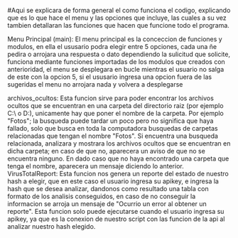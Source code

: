 #Aqui se explicara de forma general el como funciona el codigo, explicando que es lo que hace el menu y las opciones que incluye, las cuales a su vez tambien detallaran las funciones que hacen que funcione todo el programa.

Menu Principal (main):
El menu principal es la conceccion de funciones y modulos, en ella el ususario podra elegir entre 5 opciones, cada una ñe pedira o arrojara una respuesta o dato dependiendo la sulicitud que solicite, funciona mediante funciones importadas de los modulos que creados con anterioridad, el menu se desplegara en bucle mientras el usuario no salga de este con la opcion 5, si el ususario ingresa una opcion fuera de las sugeridas el menu no arrojara nada y volvera a desplegarse



archivos_ocultos:
Esta funcion sirve para poder encontrar los archivos ocultos que se encuentran en una carpeta del directorio raiz (por ejemplo C:\ o D:\), unicamente hay que poner el nombre de la carpeta. Por ejemplo "Fotos"; la busqueda puede tardar un poco pero no significa que haya fallado, solo que busca en toda la computadora busquedas de carpetas relacionadas que tengan el nombre "Fotos". Si encuentra una busqueda relacionada, analizara y mostrara los archivos ocultos que se encuentran en dicha carpeta; en caso de que no, aparecera un aviso de que no se encuentra ninguno. En dado caso que no haya encontrado una carpeta que tenga el nombre, aparecera un mensaje diciendo lo anterior.
VirusTotalReport:
Esta funcion nos genera un reporte del estado de nuestro hash a elegir, que en este caso el usuario ingresa su apikey, e ingresa la hash que se desea analizar, dandonos como resultado una tabla con formato de los analisis conseguidos, en caso de no conseguir la informacion se arroja un mensaje de "Ocurrio un error al obtener un reporte". Esta funcion solo puede ejecutarse cuando el usuario ingresa su apikey, ya que es la conexion de nuestro script con las funcion de la api al analizar nuestro hash elegido.
